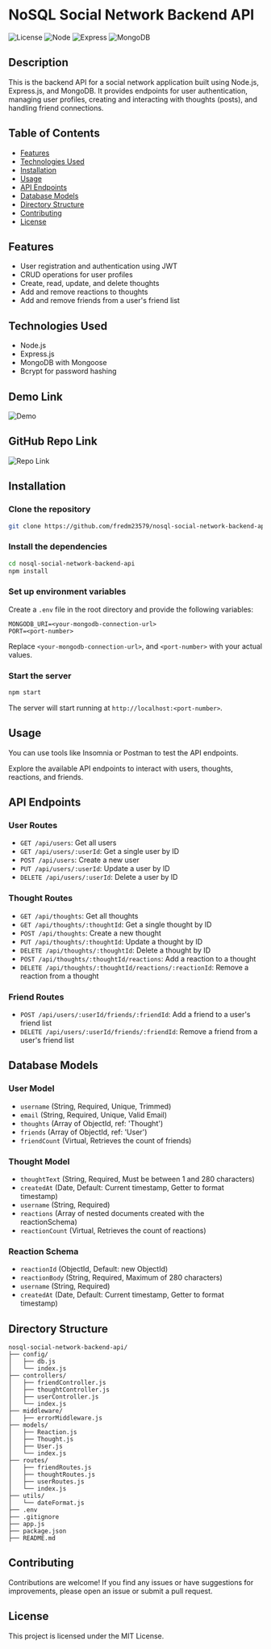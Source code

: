 # NoSQL Social Network Backend API

![License](https://img.shields.io/badge/license-MIT-green)
![Node](https://img.shields.io/badge/node-v14.17.0-green)
![Express](https://img.shields.io/badge/express-v4.17.1-green)
![MongoDB](https://img.shields.io/badge/mongodb-v4.4.6-green)

## Description 

This is the backend API for a social network application built using Node.js, Express.js, and MongoDB. It provides endpoints for user authentication, managing user profiles, creating and interacting with thoughts (posts), and handling friend connections.

## Table of Contents

- [Features](#features)
- [Technologies Used](#technologies-used)
- [Installation](#installation)
- [Usage](#usage)
- [API Endpoints](#api-endpoints)
- [Database Models](#database-models)
- [Directory Structure](#directory-structure)
- [Contributing](#contributing)
- [License](#license)

## Features

- User registration and authentication using JWT
- CRUD operations for user profiles
- Create, read, update, and delete thoughts
- Add and remove reactions to thoughts
- Add and remove friends from a user's friend list

## Technologies Used

- Node.js
- Express.js
- MongoDB with Mongoose
- Bcrypt for password hashing

## Demo Link

![Demo](https://drive.google.com/file/d/1Yt7dCbCoSwGYT1H1gNbMIVCWCOM5BH53/view?usp=sharing)

## GitHub Repo Link

![Repo Link](https://github.com/fredm23579/nosql-social-network-backend-api)

## Installation

### Clone the repository

```bash
git clone https://github.com/fredm23579/nosql-social-network-backend-api.git
```

### Install the dependencies

```bash
cd nosql-social-network-backend-api
npm install
```

### Set up environment variables

Create a `.env` file in the root directory and provide the following variables:

```
MONGODB_URI=<your-mongodb-connection-url>
PORT=<port-number>
```

Replace `<your-mongodb-connection-url>`, and `<port-number>` with your actual values.

### Start the server

```bash
npm start
```

The server will start running at `http://localhost:<port-number>`.

## Usage

You can use tools like Insomnia or Postman to test the API endpoints.

Explore the available API endpoints to interact with users, thoughts, reactions, and friends.

## API Endpoints

### User Routes

- `GET /api/users`: Get all users
- `GET /api/users/:userId`: Get a single user by ID
- `POST /api/users`: Create a new user
- `PUT /api/users/:userId`: Update a user by ID
- `DELETE /api/users/:userId`: Delete a user by ID

### Thought Routes

- `GET /api/thoughts`: Get all thoughts
- `GET /api/thoughts/:thoughtId`: Get a single thought by ID
- `POST /api/thoughts`: Create a new thought
- `PUT /api/thoughts/:thoughtId`: Update a thought by ID
- `DELETE /api/thoughts/:thoughtId`: Delete a thought by ID
- `POST /api/thoughts/:thoughtId/reactions`: Add a reaction to a thought
- `DELETE /api/thoughts/:thoughtId/reactions/:reactionId`: Remove a reaction from a thought

### Friend Routes

- `POST /api/users/:userId/friends/:friendId`: Add a friend to a user's friend list
- `DELETE /api/users/:userId/friends/:friendId`: Remove a friend from a user's friend list

## Database Models

### User Model

- `username` (String, Required, Unique, Trimmed)
- `email` (String, Required, Unique, Valid Email)
- `thoughts` (Array of ObjectId, ref: 'Thought')
- `friends` (Array of ObjectId, ref: 'User')
- `friendCount` (Virtual, Retrieves the count of friends)

### Thought Model

- `thoughtText` (String, Required, Must be between 1 and 280 characters)
- `createdAt` (Date, Default: Current timestamp, Getter to format timestamp)
- `username` (String, Required)
- `reactions` (Array of nested documents created with the reactionSchema)
- `reactionCount` (Virtual, Retrieves the count of reactions)

### Reaction Schema

- `reactionId` (ObjectId, Default: new ObjectId)
- `reactionBody` (String, Required, Maximum of 280 characters)
- `username` (String, Required)
- `createdAt` (Date, Default: Current timestamp, Getter to format timestamp)

## Directory Structure

```
nosql-social-network-backend-api/
├── config/
│   ├── db.js
│   └── index.js
├── controllers/
│   ├── friendController.js
│   ├── thoughtController.js
│   ├── userController.js
│   └── index.js
├── middleware/
│   ├── errorMiddleware.js
├── models/
│   ├── Reaction.js
│   ├── Thought.js
│   ├── User.js
│   └── index.js
├── routes/
│   ├── friendRoutes.js
│   ├── thoughtRoutes.js
│   ├── userRoutes.js
│   └── index.js
├── utils/
│   └── dateFormat.js
├── .env
├── .gitignore
├── app.js
├── package.json
├── README.md
```

## Contributing

Contributions are welcome! If you find any issues or have suggestions for improvements, please open an issue or submit a pull request.

## License

This project is licensed under the MIT License.